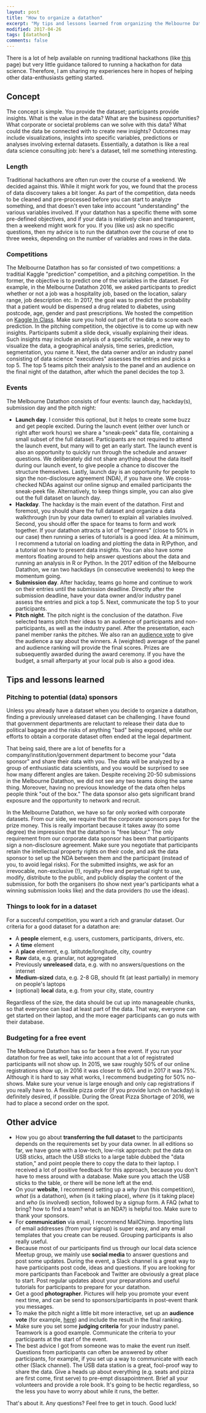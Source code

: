```yaml
---
layout: post
title: "How to organize a datathon"
excerpt: "My tips and lessons learned from organizing the Melbourne Datathon"
modified: 2017-04-26
tags: [datathon]
comments: false
---
```


There is a lot of help available on running traditional hackathons (like [this](http://hackdaymanifesto.com/) page) but very little guidance tailored to running a hackathon for data science. Therefore, I am sharing my experiences here in hopes of helping other data-enthusiasts getting started.

## Concept
The concept is simple. You provide the dataset; participants provide insights. What is the value in the data? What are the business opportunities? What corporate or societal problems can we solve with this data? What could the data be connected with to create new insights? Outcomes may include visualizations, insights into specific variables, predictions or analyses involving external datasets. Essentially, a datathon is like a real data science consulting job: here's a dataset, tell me something interesting.

### Length
Traditional hackathons are often run over the course of a weekend. We decided against this. While it might work for you, we found that the process of data discovery takes a bit longer. As part of the competition, data needs to be cleaned and pre-processed before you can start to analyze something, and that doesn't even take into account "understanding" the various variables involved. If your datathon has a specific theme with some pre-defined objectives, and if your data is relatively clean and transparent, then a weekend might work for you. If you (like us) ask no specific questions, then my advice is to run the datathon over the course of one to three weeks, depending on the number of variables and rows in the data. 

### Competitions
The Melbourne Datathon has so far consisted of two competitions: a traditial Kaggle "prediction" competition, and a pitching competition. In the former, the objective is to predict one of the variables in the dataset. For example, in the Melbourne Datathon 2016, we asked participants to predict whether or not a job was a hospitality job, based on the location, salary range, job description etc. In 2017, the goal was to predict the probability that a patient would be dispensed a drug related to diabetes, using postcode, age, gender and past prescriptions. We hosted the competition on [Kaggle In Class](https://inclass.kaggle.com/). Make sure you hold out part of the data to score each prediction. In the pitching competition, the objective is to come up with new insights. Participants submit a slide deck, visually explaining their ideas. Such insights may include an anlysis of a specific variable, a new way to visualize the data, a geographical analysis, time series, prediction, segmentation, you name it. Next, the data owner and/or an industry panel consisting of data science "executives" assesses the entries and picks a top 5. The top 5 teams pitch their analysis to the panel and an audience on the final night of the datathon, after which the panel decides the top 3.

### Events
The Melbourne Datathon consists of four events: launch day, hackday(s), submission day and the pitch night:

- **Launch day**. I consider this optional, but it helps to create some buzz and get people excited. During the launch event (either over lunch or right after work hours) we share a "sneak-peek" data file, containing a small subset of the full dataset. Participants are not required to attend the launch event, but many will to get an early start. The launch event is also an opportunity to quickly run through the schedule and answer questions. We deliberately did not share anything about the data itself during our launch event, to give people a chance to discover the structure themselves. Lastly, launch day is an opportunity for people to sign the non-disclosure agreement (NDA), if you have one. We cross-checked NDAs against our online signup and emailed participants the sneak-peek file. Alternatively, to keep things simple, you can also give out the full dataset on launch day.
- **Hackday**. The hackday is the main event of the datathon. First and foremost, you should share the full dataset and organize a data walkthrough (run by your data owner) to explain all variables involved. Second, you should offer the space for teams to form and work together. If your datathon attracts a lot of "beginners" (close to 50% in our case) then running a series of tutorials is a good idea. At a minimum, I recommend a tutorial on loading and plotting the data in R/Python, and a tutorial on how to present data insights. You can also have some mentors floating around to help answer questions about the data and running an analysis in R or Python. In the 2017 edition of the Melbourne Datathon, we ran two hackdays (in consecutive weekends) to keep the momentum going.
- **Submission day**. After hackday, teams go home and continue to work on their entries until the submission deadline. Directly after the submission deadline, have your data owner and/or industry panel assess the entries and pick a top 5. Next, communicate the top 5 to your participants. 
- **Pitch night**. The pitch night is the conclusion of the datathon. Five selected teams pitch their ideas to an audience of participants and non-participants, as well as the industry panel. After the presentation, each panel member ranks the pitches. We also ran an [audience vote](http://www.voxvote.com/) to give the audience a say about the winners. A (weighted) average of the panel and audience ranking will provide the final scores. Prizes are subsequently awarded during the award ceremony. If you have the budget, a small afterparty at your local pub is also a good idea. 

## Tips and lessons learned

### Pitching to potential (data) sponsors
Unless you already have a dataset when you decide to organize a datathon, finding a previously unreleased dataset can be challenging. I have found that government departments are reluctant to release their data due to political bagage and the risks of anything "bad" being exposed, while our efforts to obtain a corporate dataset often ended at the legal department.

That being said, there are a lot of benefits for a company/institution/government department to become your "data sponsor" and share their data with you. The data will be analyzed by a group of enthusiastic data scientists, and you would be surprised to see how many different angles are taken. Despite receiving 20-50 submissions in the Melbourne Datathon, we did not see any two teams doing the same thing. Moreover, having no previous knowledge of the data often helps people think "out of the box." The data sponsor also gets significant brand exposure and the opportunity to network and recruit. 

In the Melbourne Datathon, we have so far only worked with corporate datasets. From our side, we require that the corporate sponsors pays for the prize money. This is really important because it takes away (to some degree) the impression that the datathon is "free labour." The only requirement from our corporate data sponsor has been that participants sign a non-disclosure agreement. Make sure you negotiate that participants retain the intellectual property rights on their code, and ask the data sponsor to set up the NDA between them and the participant (instead of you, to avoid legal risks). For the submitted insights, we ask for an irrevocable, non-exclusive (!), royalty-free and perpetual right to use, modify, distribute to the public, and publicly display the content of the submission, for both the organisers (to show next year's participants what a winning submission looks like) and the data providers (to use the ideas). 

### Things to look for in a dataset
For a succesful competition, you want a rich and granular dataset. Our criteria for a good dataset for a datathon are:

- A **people** element, e.g. users, customers, participants, drivers, etc.
- A **time** element
- A **place** element, e.g. latitutde/longitude, city, country
- **Raw** data, e.g. granular, not aggregated
- Previously **unreleased** data, e.g. with no answers/questions on the internet
- **Medium-sized** data, e.g. 2-8 GB, should fit (at least partially) in memory on people's laptops
- (optional) **local** data, e.g. from your city, state, country

Regardless of the size, the data should be cut up into manageable chunks, so that everyone can load at least part of the data. That way, everyone can get started on their laptop, and the more eager participants can go nuts with their database.

### Budgeting for a free event 
The Melbourne Datathon has so far been a free event. If you run your datathon for free as well, take into account that a lot of registrated participants will not show up. In 2015, we saw roughly 50% of our online registrations show up, in 2016 it was closer to 60% and in 2017 it was 75%. Although it is hard to say what works, I recommend budgeting for 50% no-shows. Make sure your venue is large enough and only cap registrations if you really have to. A flexible pizza order (if you provide lunch on hackday) is definitely desired, if possible. During the Great Pizza Shortage of 2016, we had to place a second order on the spot.

## Other advice
- How you go about **transferring the full dataset** to the participants depends on the requirements set by your data owner. In all editions so far, we have gone with a low-tech, low-risk approach: put the data on USB sticks, attach the USB sticks to a large table dubbed the "data station," and point people there to copy the data to their laptop. I received a lot of positive feedback for this approach, because you don't have to mess around with a database. Make sure you attach the USB sticks to the table, or there will be none left at the end.
- On your **website**, I recommend setting up a *why* (run this competition), *what* (is a datathon), *when* (is it taking place), *where* (is it taking place) and *who* (is involved) section, followed by a signup form. A FAQ (what to bring? how to find a team? what is an NDA?) is helpful too. Make sure to thank your sponsors.
- For **communication** via email, I recommend MailChimp. Importing lists of email addresses (from your signup) is super easy, and any email templates that you create can be reused. Grouping participants is also really useful.
- Because most of our participants find us through our local data science Meetup group, we mainly use **social media** to answer questions and post some updates. During the event, a Slack channel is a great way to have participants post code, ideas and questions. If you are looking for more participants than Facebook and Twitter are obviously a great place to start. Post regular updates about your preparations and useful tutorials for participants to prepare for your datathon.
- Get a good **photographer**. Pictures will help you promote your event next time, and can be send to sponsors/participants in post-event thank you messages.
- To make the pitch night a little bit more interactive, set up an **audience vote** (for example, [here](http://www.voxvote.com/)) and include the result in the final ranking.
- Make sure you set some **judging criteria** for your industry panel. Teamwork is a good example. Communicate the criteria to your participants at the start of the event.
- The best advice I got from someone was to make the event run itself. Questions from participants can often be answered by other participants, for example, if you set up a way to communicate with each other (Slack channel). The USB data station is a great, fool-proof way to share the data. Give a heads up about everything (e.g. seats and pizza are first come, first serve) to pre-empt dissapointment. Brief all your volunteers and provide a role book. It's going to be hectic regardless, so the less you have to worry about while it runs, the better.

That's about it. Any questions? Feel free to get in touch. Good luck!
